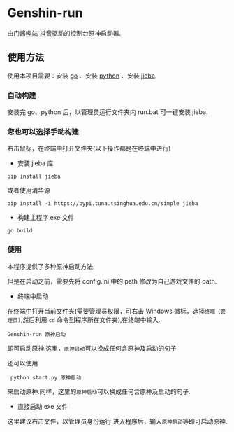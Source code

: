 # Genshin-run

由门酱[哔站](https://space.bilibili.com/245015918) [抖音](https://v.douyin.com/iJCQ7kkw/)驱动的控制台原神启动器.

## 使用方法

使用本项目需要：安装 [go](https://golang.google.cn/) 、安装 [python](https://python.org/) 、安装 [jieba](https://github.com/fxsjy/jieba).

### 自动构建

安装完 go、python 后，以管理员运行文件夹内 run.bat 可一键安装 jieba.

### 您也可以选择手动构建

右击鼠标，在终端中打开文件夹(以下操作都是在终端中进行)

- 安装 jieba 库

```
pip install jieba
```

或者使用清华源

```
pip install -i https://pypi.tuna.tsinghua.edu.cn/simple jieba
```

- 构建主程序 exe 文件

```
go build
```

### 使用

本程序提供了多种原神启动方法.

但是在启动之前，需要先将 config.ini 中的 path 修改为自己游戏文件的 path.

- 终端中启动

在终端中打开当前文件夹(需要管理员权限，可右击 Windows 徽标，选择`终端（管理员)`,然后利用 `cd` 命令到程序所在文件夹),在终端中输入.

```
Genshin-run 原神启动
```

即可启动原神.这里，`原神启动`可以换成任何含原神及启动的句子

还可以使用

```
 python start.py 原神启动
```

来启动原神.同样，这里的`原神启动`可以换成任何含原神及启动的句子.

- 直接启动 exe 文件

这里建议右击文件，以管理员身份运行.进入程序后，输入`原神启动`等即可启动原神.
